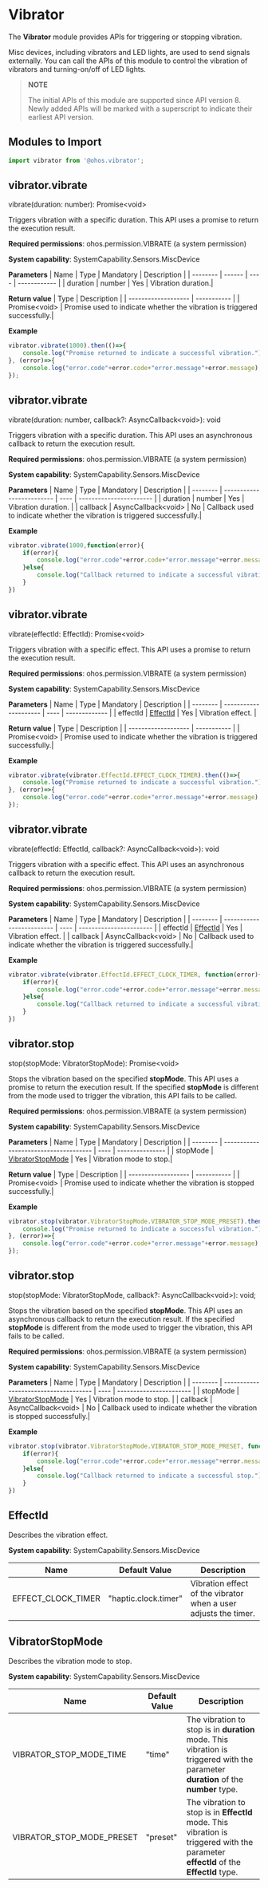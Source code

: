 # Vibrator

The **Vibrator** module provides APIs for triggering or stopping vibration.

Misc devices, including vibrators and LED lights, are used to send signals externally. You can call the APIs of this module to control the vibration of vibrators and turning-on/off of LED lights.

> **NOTE**
>
> The initial APIs of this module are supported since API version 8. Newly added APIs will be marked with a superscript to indicate their earliest API version.


## Modules to Import

```js
import vibrator from '@ohos.vibrator';
```

## vibrator.vibrate

vibrate(duration: number): Promise&lt;void&gt;

Triggers vibration with a specific duration. This API uses a promise to return the execution result.

**Required permissions**: ohos.permission.VIBRATE (a system permission)

**System capability**: SystemCapability.Sensors.MiscDevice


**Parameters**
| Name     | Type    | Mandatory  | Description          |
| -------- | ------ | ---- | ------------ |
| duration | number | Yes   | Vibration duration.|

**Return value**
| Type                 | Description         |
| ------------------- | ----------- |
| Promise&lt;void&gt; | Promise used to indicate whether the vibration is triggered successfully.|


**Example**
  ```js
  vibrator.vibrate(1000).then(()=>{
      console.log("Promise returned to indicate a successful vibration.");
  }, (error)=>{
      console.log("error.code"+error.code+"error.message"+error.message);
  });
  ```


## vibrator.vibrate

vibrate(duration: number, callback?: AsyncCallback&lt;void&gt;): void

Triggers vibration with a specific duration. This API uses an asynchronous callback to return the execution result.

**Required permissions**: ohos.permission.VIBRATE (a system permission)

**System capability**: SystemCapability.Sensors.MiscDevice

**Parameters**
| Name     | Type                       | Mandatory  | Description                     |
| -------- | ------------------------- | ---- | ----------------------- |
| duration | number                    | Yes   | Vibration duration.           |
| callback | AsyncCallback&lt;void&gt; | No   | Callback used to indicate whether the vibration is triggered successfully.|

**Example**
  ```js
  vibrator.vibrate(1000,function(error){
      if(error){
          console.log("error.code"+error.code+"error.message"+error.message);
      }else{
          console.log("Callback returned to indicate a successful vibration.");
      }
  })
  ```


## vibrator.vibrate

vibrate(effectId: EffectId): Promise&lt;void&gt;

Triggers vibration with a specific effect. This API uses a promise to return the execution result.

**Required permissions**: ohos.permission.VIBRATE (a system permission)

**System capability**: SystemCapability.Sensors.MiscDevice

**Parameters**
| Name     | Type                   | Mandatory  | Description           |
| -------- | --------------------- | ---- | ------------- |
| effectId | [EffectId](#effectid) | Yes   | Vibration effect. |

**Return value**
| Type                 | Description         |
| ------------------- | ----------- |
| Promise&lt;void&gt; | Promise used to indicate whether the vibration is triggered successfully.|

**Example**
  ```js
  vibrator.vibrate(vibrator.EffectId.EFFECT_CLOCK_TIMER).then(()=>{
      console.log("Promise returned to indicate a successful vibration.");
  }, (error)=>{
      console.log("error.code"+error.code+"error.message"+error.message);
  });
  ```


## vibrator.vibrate

vibrate(effectId: EffectId, callback?: AsyncCallback&lt;void&gt;): void

Triggers vibration with a specific effect. This API uses an asynchronous callback to return the execution result.

**Required permissions**: ohos.permission.VIBRATE (a system permission)

**System capability**: SystemCapability.Sensors.MiscDevice

**Parameters**
| Name     | Type                       | Mandatory  | Description                     |
| -------- | ------------------------- | ---- | ----------------------- |
| effectId | [EffectId](#effectid)     | Yes   | Vibration effect.          |
| callback | AsyncCallback&lt;void&gt; | No   | Callback used to indicate whether the vibration is triggered successfully.|

**Example**
  ```js
  vibrator.vibrate(vibrator.EffectId.EFFECT_CLOCK_TIMER, function(error){
      if(error){
          console.log("error.code"+error.code+"error.message"+error.message);
      }else{
          console.log("Callback returned to indicate a successful vibration.");
      }
  })
  ```


## vibrator.stop

stop(stopMode: VibratorStopMode): Promise&lt;void&gt;

Stops the vibration based on the specified **stopMode**. This API uses a promise to return the execution result. If the specified **stopMode** is different from the mode used to trigger the vibration, this API fails to be called.

**Required permissions**: ohos.permission.VIBRATE (a system permission)

**System capability**: SystemCapability.Sensors.MiscDevice

**Parameters**
| Name     | Type                                   | Mandatory  | Description             |
| -------- | ------------------------------------- | ---- | --------------- |
| stopMode | [VibratorStopMode](#vibratorstopmode) | Yes   | Vibration mode to stop.|

**Return value**
| Type                 | Description         |
| ------------------- | ----------- |
| Promise&lt;void&gt; | Promise used to indicate whether the vibration is stopped successfully.|

**Example**
  ```js
  vibrator.stop(vibrator.VibratorStopMode.VIBRATOR_STOP_MODE_PRESET).then(()=>{
      console.log("Promise returned to indicate a successful vibration.");
  }, (error)=>{
      console.log("error.code"+error.code+"error.message"+error.message);
  });
  ```


## vibrator.stop

stop(stopMode: VibratorStopMode, callback?: AsyncCallback&lt;void&gt;): void;

Stops the vibration based on the specified **stopMode**. This API uses an asynchronous callback to return the execution result. If the specified **stopMode** is different from the mode used to trigger the vibration, this API fails to be called.

**Required permissions**: ohos.permission.VIBRATE (a system permission)

**System capability**: SystemCapability.Sensors.MiscDevice

**Parameters**
| Name     | Type                                   | Mandatory  | Description                     |
| -------- | ------------------------------------- | ---- | ----------------------- |
| stopMode | [VibratorStopMode](#vibratorstopmode) | Yes   | Vibration mode to stop.        |
| callback | AsyncCallback&lt;void&gt;             | No   | Callback used to indicate whether the vibration is stopped successfully.|

**Example**
  ```js
  vibrator.stop(vibrator.VibratorStopMode.VIBRATOR_STOP_MODE_PRESET, function(error){
      if(error){
          console.log("error.code"+error.code+"error.message"+error.message);
      }else{
          console.log("Callback returned to indicate a successful stop.");
      }
  })
  ```


## EffectId

Describes the vibration effect.

**System capability**: SystemCapability.Sensors.MiscDevice

| Name                | Default Value                 | Description             |
| ------------------ | -------------------- | --------------- |
| EFFECT_CLOCK_TIMER | "haptic.clock.timer" | Vibration effect of the vibrator when a user adjusts the timer.|


## VibratorStopMode

Describes the vibration mode to stop.

**System capability**: SystemCapability.Sensors.MiscDevice

| Name                       | Default Value     | Description                                      |
| ------------------------- | -------- | ---------------------------------------- |
| VIBRATOR_STOP_MODE_TIME   | "time"   | The vibration to stop is in **duration** mode. This vibration is triggered with the parameter **duration** of the **number** type.|
| VIBRATOR_STOP_MODE_PRESET | "preset" | The vibration to stop is in **EffectId** mode. This vibration is triggered with the parameter **effectId** of the **EffectId** type.|
